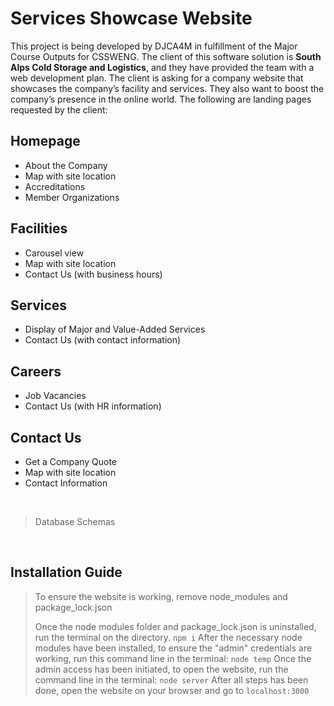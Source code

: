 
# Services Showcase Website 

This project is being developed by DJCA4M in fulfillment of the Major Course Outputs for CSSWENG. 
The client of this software solution is **South Alps Cold Storage and Logistics**, and they have provided
the team with a web development plan. The client is asking for a company website that showcases the company’s 
facility and services. They also want to boost the company’s presence in the online world. 
The following are landing pages requested by the client: <br>

## Homepage
+ About the Company
+ Map with site location
+ Accreditations
+ Member Organizations

## Facilities
+ Carousel view 
+ Map with site location
+ Contact Us (with business hours)

## Services
+ Display of Major and Value-Added Services
+ Contact Us (with contact information)

## Careers
+ Job Vacancies
+ Contact Us (with HR information)

## Contact Us
+ Get a Company Quote
+ Map with site location
+ Contact Information

<br>

> Database Schemas

<br>

## Installation Guide
> To ensure the website is working, remove node_modules and package_lock.json
>
> Once the node modules folder and package_lock.json is uninstalled, run the terminal on the directory.
``` npm i ```
> After the necessary node modules have been installed, to ensure the "admin" credentials are working, run this command line in the terminal:
``` node temp ```
> Once the admin access has been initiated, to open the website, run the command line in the terminal:
``` node server ```
> After all steps has been done, open the website on your browser and go to  ``` localhost:3000 ```
